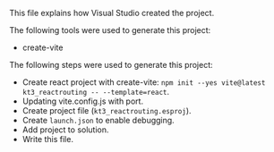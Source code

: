 This file explains how Visual Studio created the project.

The following tools were used to generate this project:
- create-vite

The following steps were used to generate this project:
- Create react project with create-vite: `npm init --yes vite@latest kt3_reactrouting -- --template=react`.
- Updating vite.config.js with port.
- Create project file (`kt3_reactrouting.esproj`).
- Create `launch.json` to enable debugging.
- Add project to solution.
- Write this file.
